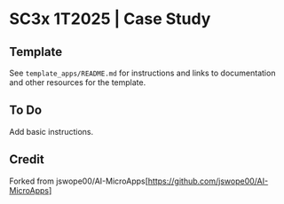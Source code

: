 # SC3x 1T2025 | Case Study

## Template

See `template_apps/README.md` for instructions and links to documentation and other resources for the template.

## To Do

Add basic instructions.

## Credit

Forked from jswope00/AI-MicroApps[https://github.com/jswope00/AI-MicroApps]